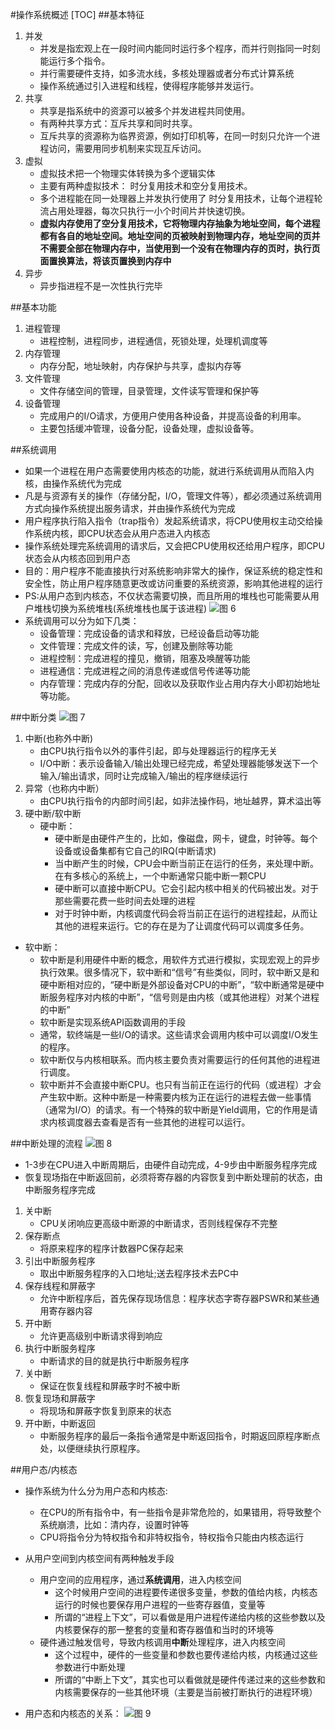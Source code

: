 #操作系统概述
[TOC]
##基本特征

1. 并发
   * 并发是指宏观上在一段时间内能同时运行多个程序，而并行则指同一时刻能运行多个指令。
   * 并行需要硬件支持，如多流水线，多核处理器或者分布式计算系统
   * 操作系统通过引入进程和线程，使得程序能够并发运行。
2. 共享
   * 共享是指系统中的资源可以被多个并发进程共同使用。
   * 有两种共享方式：互斥共享和同时共享。
   * 互斥共享的资源称为临界资源，例如打印机等，在同一时刻只允许一个进程访问，需要用同步机制来实现互斥访问。
3. 虚拟
   * 虚拟技术把一个物理实体转换为多个逻辑实体
   * 主要有两种虚拟技术： 时分复用技术和空分复用技术。
   * 多个进程能在同一处理器上并发执行使用了 时分复用技术，让每个进程轮流占用处理器，每次只执行一小个时间片并快速切换。
   * **虚拟内存使用了空分复用技术，它将物理内存抽象为地址空间，每个进程都有各自的地址空间。地址空间的页被映射到物理内存，地址空间的页并不需要全部在物理内存中，当使用到一个没有在物理内存的页时，执行页面置换算法，将该页置换到内存中**
4. 异步
   * 异步指进程不是一次性执行完毕

##基本功能
1. 进程管理
   * 进程控制，进程同步，进程通信，死锁处理，处理机调度等
2. 内存管理
   * 内存分配，地址映射，内存保护与共享，虚拟内存等
3. 文件管理
   * 文件存储空间的管理，目录管理，文件读写管理和保护等
4. 设备管理
   * 完成用户的I/O请求，方便用户使用各种设备，并提高设备的利用率。
   * 主要包括缓冲管理，设备分配，设备处理，虚拟设备等。

##系统调用
* 如果一个进程在用户态需要使用内核态的功能，就进行系统调用从而陷入内核，由操作系统代为完成
* 凡是与资源有关的操作（存储分配，I/O，管理文件等），都必须通过系统调用方式向操作系统提出服务请求，并由操作系统代为完成
* 用户程序执行陷入指令（trap指令）发起系统请求，将CPU使用权主动交给操作系统内核，即CPU状态会从用户态进入内核态
* 操作系统处理完系统调用的请求后，又会把CPU使用权还给用户程序，即CPU状态会从内核态回到用户态
* 目的：用户程序不能直接执行对系统影响非常大的操作，保证系统的稳定性和安全性，防止用户程序随意更改或访问重要的系统资源，影响其他进程的运行
* PS:从用户态到内核态，不仅状态需要切换，而且所用的堆栈也可能需要从用户堆栈切换为系统堆栈(系统堆栈也属于该进程)
  ![图 6](../../images/3dd525306ed0803925051fa018ad9b526b6a311900e8479a5dbd7b3a8d38b6b2.png)  
* 系统调用可以分为如下几类：
  * 设备管理：完成设备的请求和释放，已经设备启动等功能
  * 文件管理：完成文件的读，写，创建及删除等功能
  * 进程控制：完成进程的撞见，撤销，阻塞及唤醒等功能
  * 进程通信：完成进程之间的消息传递或信号传递等功能
  * 内存管理：完成内存的分配，回收以及获取作业占用内存大小即初始地址等功能。

##中断分类
![图 7](../../images/c1f67f0687eb4acb12b6f9f1c0af074fb6e9f44c8954c9ae3ef9ec5928b804d7.png)  

1. 中断(也称外中断)
   * 由CPU执行指令以外的事件引起，即与处理器运行的程序无关
   * I/O中断：表示设备输入/输出处理已经完成，希望处理器能够发送下一个输入/输出请求，同时让完成输入/输出的程序继续运行
2. 异常（也称内中断）
   * 由CPU执行指令的内部时间引起，如非法操作码，地址越界，算术溢出等
3. 硬中断/软中断
   * 硬中断：
     * 硬中断是由硬件产生的，比如，像磁盘，网卡，键盘，时钟等。每个设备或设备集都有它自己的IRQ(中断请求)
     * 当中断产生的时候，CPU会中断当前正在运行的任务，来处理中断。在有多核心的系统上，一个中断通常只能中断一颗CPU
     * 硬中断可以直接中断CPU。它会引起内核中相关的代码被出发。对于那些需要花费一些时间去处理的进程
     * 对于时钟中断，内核调度代码会将当前正在运行的进程挂起，从而让其他的进程来运行。它的存在是为了让调度代码可以调度多任务。

* 软中断：
  * 软中断是利用硬件中断的概念，用软件方式进行模拟，实现宏观上的异步执行效果。很多情况下，软中断和“信号”有些类似，同时，软中断又是和硬中断相对应的，“硬中断是外部设备对CPU的中断”，“软中断通常是硬中断服务程序对内核的中断”，“信号则是由内核（或其他进程）对某个进程的中断”
  * 软中断是实现系统API函数调用的手段
  * 通常，软终端是一些I/O的请求。这些请求会调用内核中可以调度I/O发生的程序。
  * 软中断仅与内核相联系。而内核主要负责对需要运行的任何其他的进程进行调度。
  * 软中断并不会直接中断CPU。也只有当前正在运行的代码（或进程）才会产生软中断。这种中断是一种需要内核为正在运行的进程去做一些事情（通常为I/O）的请求。有一个特殊的软中断是Yield调用，它的作用是请求内核调度器去查看是否有一些其他的进程可以运行。

##中断处理的流程
![图 8](../../images/4122a9df59efb3ba90ca2fa97bf93f31ea4d128fe78f1142c53e340f923c6ecb.png)  
* 1-3步在CPU进入中断周期后，由硬件自动完成，4-9步由中断服务程序完成
* 恢复现场指在中断返回前，必须将寄存器的内容恢复到中断处理前的状态，由中断服务程序完成

1. 关中断
   * CPU关闭响应更高级中断源的中断请求，否则线程保存不完整
2. 保存断点
   * 将原来程序的程序计数器PC保存起来
3. 引出中断服务程序
   * 取出中断服务程序的入口地址;送去程序技术去PC中
4. 保存线程和屏蔽字
   * 允许中断程序后，首先保存现场信息：程序状态字寄存器PSWR和某些通用寄存器内容
5. 开中断
   * 允许更高级别中断请求得到响应
6. 执行中断服务程序
   * 中断请求的目的就是执行中断服务程序
7. 关中断
   * 保证在恢复线程和屏蔽字时不被中断
8. 恢复现场和屏蔽字
   * 将现场和屏蔽字恢复到原来的状态
9.  开中断，中断返回
    * 中断服务程序的最后一条指令通常是中断返回指令，时期返回原程序断点处，以便继续执行原程序。

##用户态/内核态
* 操作系统为什么分为用户态和内核态:
  * 在CPU的所有指令中，有一些指令是非常危险的，如果错用，将导致整个系统崩溃，比如：清内存，设置时钟等
  * CPU将指令分为特权指令和非特权指令，特权指令只能由内核态运行


* 从用户空间到内核空间有两种触发手段
  * 用户空间的应用程序，通过**系统调用**，进入内核空间
    * 这个时候用户空间的进程要传递很多变量，参数的值给内核，内核态运行的时候也要保存用户进程的一些寄存器值，变量等
    * 所谓的“进程上下文”，可以看做是用户进程传递给内核的这些参数以及内核要保存的那一整套的变量和寄存器值和当时的环境等
  * 硬件通过触发信号，导致内核调用**中断**处理程序，进入内核空间
    * 这个过程中，硬件的一些变量和参数也要传递给内核，内核通过这些参数进行中断处理
    * 所谓的“中断上下文”，其实也可以看做就是硬件传递过来的这些参数和内核需要保存的一些其他环境（主要是当前被打断执行的进程环境）
* 用户态和内核态的关系：
  ![图 9](../../images/4337799b0f12d7aba1a88d113b4dbf571174f185b2ac1db95a29d9081dc75683.png)  

